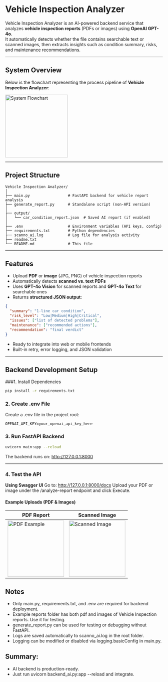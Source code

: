 # Vehicle Inspection Analyzer

Vehicle Inspection Analyzer is an AI-powered backend service that analyzes **vehicle inspection reports** (PDFs or images) using **OpenAI GPT-4o**.  
It automatically detects whether the file contains searchable text or scanned images, then extracts insights such as condition summary, risks, and maintenance recommendations.

---

## System Overview

Below is the flowchart representing the process pipeline of **Vehicle Inspection Analyzer**:

<img width="200" alt="System Flowchart" src="https://github.com/user-attachments/assets/89f3fb49-e688-43e3-ba11-64f46177a90c" />

---

## Project Structure

```text
Vehicle Inspection Analyzer/
│
├── main.py                 # FastAPI backend for vehicle report analysis
├── generate_report.py      # Standalone script (non-API version)
│
├── output/
│   └── car_condition_report.json  # Saved AI report (if enabled)
│
├── .env                    # Environment variables (API keys, config)
├── requirements.txt        # Python dependencies
├── scanno_ai.log           # Log file for analysis activity
├── readme.txt
└── README.md               # This file
```


---

## Features

- Upload **PDF** or **image** (JPG, PNG) of vehicle inspection reports  
- Automatically detects **scanned vs. text PDFs**  
- Uses **GPT-4o Vision** for scanned reports and **GPT-4o Text** for searchable ones  
- Returns **structured JSON output**:

```json
{
  "summary": "1-line car condition",
  "risk_level": "Low|Medium|High|Critical",
  "issues": ["list of detected problems"],
  "maintenance": ["recommended actions"],
  "recommendation": "final verdict"
}
```
- Ready to integrate into web or mobile frontends
- Built-in retry, error logging, and JSON validation


---

## Backend Development Setup
###1. Install Dependencies
``` bash
pip install -r requirements.txt
```

### 2. Create .env File
Create a .env file in the project root:
```text
OPENAI_API_KEY=your_openai_api_key_here
```

### 3. Run FastAPI Backend
```bash
uvicorn main:app --reload
```
The backend runs on: http://127.0.0.1:8000

---

### 4. Test the API
**Using Swagger UI**
Go to:
http://127.0.0.1:8000/docs
Upload your PDF or image under the /analyze-report endpoint and click Execute.

#### Example Uploads (PDF & Images)

| **PDF Report** | **Scanned Image** |
|----------------|-------------------|
| <img width="180" alt="PDF Example" src="https://github.com/user-attachments/assets/432f7853-b012-417a-9fde-e4ffe64680d4" /> | <img width="180" alt="Scanned Image" src="https://github.com/user-attachments/assets/8742d487-fadb-48f4-a3b5-a9ef851fce19" /> |

## Notes 

- Only main.py, requirements.txt, and .env are required for backend deployment.
- Example reports folder has both pdf and images of Vehicle Inspection reports. Use it for testing.
- generate_report.py can be used for testing or debugging without FastAPI.
- Logs are saved automatically to scanno_ai.log in the root folder.
- Logging can be modified or disabled via logging.basicConfig in main.py.


## Summary:
- AI backend is production-ready.
- Just run uvicorn backend_ai.py:app --reload and integrate.
